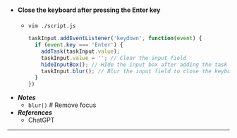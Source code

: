- #### Close the keyboard after pressing the Enter key
    - `vim ./script.js`
      ```javascript
      taskInput.addEventListener('keydown', function(event) {
        if (event.key === 'Enter') {
          addTask(taskInput.value);
          taskInput.value = ''; // Clear the input field
          hideInputBox(); // HIde the input box after adding the task
          taskInput.blur(); // Blur the input field to close the keyboard
        }
      })
      ```
- ***Notes***
    - `blur()` # Remove focus
- ***References***
    - ChatGPT
- ---
